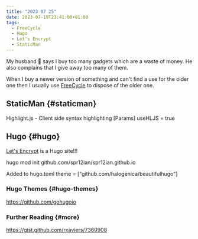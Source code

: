```yaml
---
title: "2023 07 25"
date: 2023-07-19T23:41:00+01:00
tags:
  - FreeCycle
  - Hugo
  - Let's Encrypt
  - StaticMan
---
```


My husband :two_men_holding_hands: says I buy too many gadgets which are a waste of money. He also complains that I give away too many of them.

When I buy a newer version of something and can't find a use for the older one then I usually use [FreeCycle](https://www.freecycle.org/) to dispose of the older one.

## StaticMan {#staticman}

Highlight.js - Client side syntax highlighting 
[Params]
    useHLJS = true

## Hugo {#hugo}

[Let's Encrypt](https://letsencrypt.org/) is a Hugo site!!!

hugo mod init github.com/spr12ian/spr12ian.github.io

Added to hugo.toml
theme = ["github.com/halogenica/beautifulhugo"]

### Hugo Themes {#hugo-themes}

https://github.com/gohugoio

### Further Reading {#more}

https://gist.github.com/rxaviers/7360908

